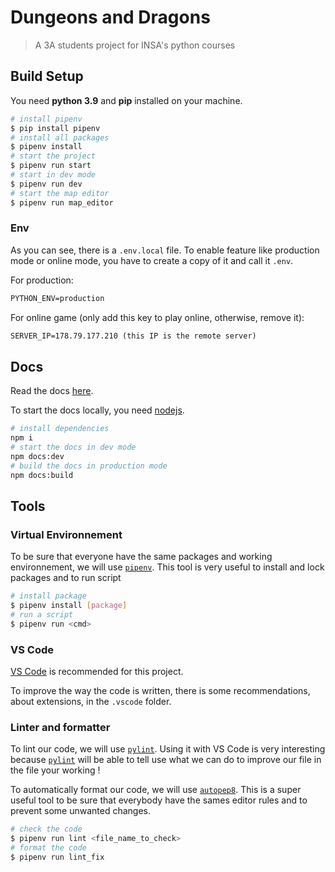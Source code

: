 # Dungeons and Dragons

> A 3A students project for INSA's python courses

## Build Setup

You need **python 3.9** and **pip** installed on your machine.

```sh
# install pipenv
$ pip install pipenv
# install all packages
$ pipenv install
# start the project
$ pipenv run start
# start in dev mode
$ pipenv run dev
# start the map editor
$ pipenv run map_editor
```

### Env

As you can see, there is a `.env.local` file. To enable feature like production mode or online mode, you have to create a copy of it and call it `.env`.

For production:

```txt
PYTHON_ENV=production
```

For online game (only add this key to play online, otherwise, remove it):

```txt
SERVER_IP=178.79.177.210 (this IP is the remote server)
```

## Docs

Read the docs [here](https://barbapapazes.github.io/dungeons-dragons/).

To start the docs locally, you need [nodejs](https://nodejs.org).

```sh
# install dependencies
npm i
# start the docs in dev mode
npm docs:dev
# build the docs in production mode
npm docs:build
```

## Tools

### Virtual Environnement

To be sure that everyone have the same packages and working environnement, we will use [`pipenv`](https://pipenv.pypa.io/en/latest/). This tool is very useful to install and lock packages and to run script

```sh
# install package
$ pipenv install [package]
# run a script
$ pipenv run <cmd>
```

### VS Code

[VS Code](https://code.visualstudio.com/) is recommended for this project.

To improve the way the code is written, there is some recommendations, about extensions, in the `.vscode` folder.

### Linter and formatter

To lint our code, we will use [`pylint`](https://pylint.org/). Using it with VS Code is very interesting because [`pylint`](https://pylint.org/) will be able to tell use what we can do to improve our file in the file your working !

To automatically format our code, we will use [`autopep8`](https://pypi.org/project/autopep8/). This is a super useful tool to be sure that everybody have the sames editor rules and to prevent some unwanted changes.

```sh
# check the code
$ pipenv run lint <file_name_to_check>
# format the code
$ pipenv run lint_fix
```
